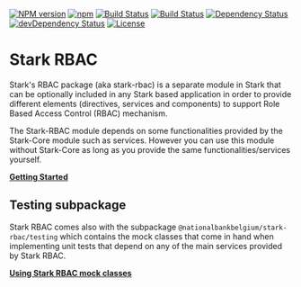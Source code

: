[![NPM version](https://img.shields.io/npm/v/@nationalbankbelgium/stark-rbac.svg?logo=npm&logoColor=fff&label=npm+package&color=limegreen)](https://www.npmjs.com/package/@nationalbankbelgium/stark-rbac)
[![npm](https://img.shields.io/npm/dm/@nationalbankbelgium/stark-rbac.svg?logo=npm)](https://www.npmjs.com/package/@nationalbankbelgium/stark-rbac)
[![Build Status](https://img.shields.io/travis/com/NationalBankBelgium/stark.svg?branch=master&logo=travis)](https://travis-ci.com/NationalBankBelgium/stark)
[![Build Status](https://github.com/NationalBankBelgium/stark/workflows/build/badge.svg)](https://github.com/NationalBankBelgium/stark/actions?query=workflow%3Abuild)
[![Dependency Status](https://img.shields.io/david/nationalbankbelgium/stark-rbac)](https://david-dm.org/NationalBankBelgium/stark-rbac)
[![devDependency Status](https://img.shields.io/david/dev/nationalbankbelgium/stark-rbac?label=devDependencies)](https://david-dm.org/NationalBankBelgium/stark-rbac#info=devDependencies)
[![License](https://img.shields.io/npm/l/@nationalbankbelgium/stark-rbac)](LICENSE)

# Stark RBAC

Stark's RBAC package (aka stark-rbac) is a separate module in Stark that can be optionally included in any Stark based application in order to provide different elements
(directives, services and components) to support Role Based Access Control (RBAC) mechanism.

The Stark-RBAC module depends on some functionalities provided by the Stark-Core module such as services. However you can use this module without Stark-Core
as long as you provide the same functionalities/services yourself.

**[Getting Started](https://stark.nbb.be/api-docs/stark-rbac/latest/additional-documentation/getting-started.html)**

## Testing subpackage

Stark RBAC comes also with the subpackage `@nationalbankbelgium/stark-rbac/testing` which contains the mock classes that come in hand
when implementing unit tests that depend on any of the main services provided by Stark RBAC.

**[Using Stark RBAC mock classes](https://stark.nbb.be/api-docs/stark-rbac/latest/additional-documentation/testing-subpackage.html)**
